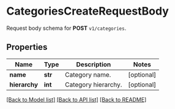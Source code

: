 # CategoriesCreateRequestBody

Request body schema for **POST** `v1/categories`.

## Properties
Name | Type | Description | Notes
------------ | ------------- | ------------- | -------------
**name** | **str** | Category name. | [optional] 
**hierarchy** | **int** | Category hierarchy. | [optional] 

[[Back to Model list]](../README.md#documentation-for-models) [[Back to API list]](../README.md#documentation-for-api-endpoints) [[Back to README]](../README.md)


